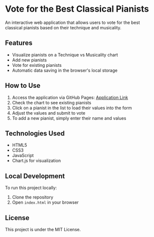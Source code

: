 # Vote for the Best Classical Pianists

An interactive web application that allows users to vote for the best classical pianists based on their technique and musicality.

## Features

- Visualize pianists on a Technique vs Musicality chart
- Add new pianists
- Vote for existing pianists
- Automatic data saving in the browser's local storage

## How to Use

1. Access the application via GitHub Pages: [Application Link](https://philou1234.github.io/classical-pianists-voting/)
2. Check the chart to see existing pianists
3. Click on a pianist in the list to load their values into the form
4. Adjust the values and submit to vote
5. To add a new pianist, simply enter their name and values

## Technologies Used

- HTML5
- CSS3
- JavaScript
- Chart.js for visualization

## Local Development

To run this project locally:

1. Clone the repository
2. Open `index.html` in your browser

## License

This project is under the MIT License.